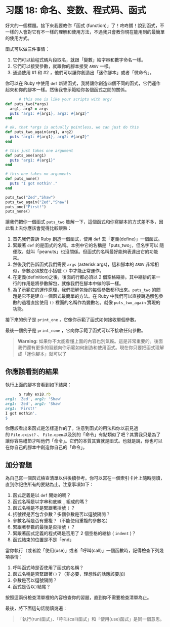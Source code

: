 # 习题 18: 命名、变数、程式码、函式

好大的一個標題。接下來我要教你「函式 (function)」了！咚咚鏘！說到函式，不一樣的人會對它有不一樣的理解和使用方法，不過我只會教你現在能用到的最簡單的使用方式。

函式可以做三件事情：

1.  它們可以給程式碼片段取名，就跟「變數」給字串和數字命名一樣。
2.  它們可以接受參數，就跟你的腳本接受 `ARGV` 一樣。
3.  通過使用 #1 和 #2 ，他們可以讓你創造出「迷你腳本」或者「微命令」。

你可以在 Ruby 中使用 `def` 新建函式，我將讓你創造四個不同的函式，它們運作起來和你的腳本一樣。然後我會示範給你各個函式之間的關係。

```rb
      # this one is like your scripts with argv
def puts_two(*args)
  arg1, arg2 = args
  puts "arg1: #{arg1}, arg2: #{arg2}"
end

# ok, that *args is actually pointless, we can just do this
def puts_two_again(arg1, arg2)
  puts "arg1: #{arg1}, arg2: #{arg2}"
end

# this just takes one argument
def puts_one(arg1)
  puts "arg1: #{arg1}"
end

# this one takes no arguments
def puts_none()
  puts "I got nothin'."
end

puts_two("Zed","Shaw")
puts_two_again("Zed","Shaw")
puts_one("First!")
puts_none()

```

讓我們把你一個函式 `puts_two` 肢解一下，這個函式和你寫腳本的方式差不多，因此看上去你應該會覺得比較眼熟：

1.  首先我們告訴 Ruby 創造一個函式，使用 `def` 去「定義(define)」一個函式。
2.  緊跟著 `def` 的是函式的名稱。本例中它的名稱是「puts_two」，但名字可以 隨便取，就叫「peanuts」也沒關係。但函式的名稱最好能夠表達出它的功能來。
3.  然後我們告訴函式我們需要 `args` (asterisk args)，這和腳本的 `ARGV` 非常相似，參數必須放在小括號 `()` 中才能正常運作。
4.  在定義(definition)之後，後面的行都必須以 2 個空格縮排。其中縮排的第一行的作用是將參數解包，就像我們在腳本中做的事一樣。
5.  為了示範它的運作原理，我們把解包後的每個參數都印出來。`puts_two` 的問題是它不是建立一個函式最簡單的方法。在 Ruby 中我們可以直接跳過解包參數的過程直接使用 `()` 裡面的名稱作為變數名。就像 `puts_two_again` 實現的功能。

接下來的例子是 `print_one` ，它像你示範了函式如何接收單個參數。

最後一個例子是 `print_none` ，它向你示範了函式可以不接收任何參數。

> **Warning:** 如果你不太能看懂上面的內容也別氣餒。這是非常重要的。後面我們還有更多的習題向你示範如何創造和使用函式。現在你只要把函式理解成「迷你腳本」就可以了

## 你應該看到的結果

執行上面的腳本會看到如下結果：

```rb
      $ ruby ex18.rb
arg1: 'Zed', arg2: 'Shaw'
arg1: 'Zed', arg2: 'Shaw'
arg1: 'First!'
I got nothin'.
$

```

你應該看出來函式是怎樣運作的了。注意到函式的用法和你以前見過的 `File.exist?` 、 `File.open`以及別的「命令」有點類似了吧？其實我只是為了讓你容易禮節才叫他們「命令」。它們的本質其實就是函式。也就是說，你也可以在你自己的腳本中創造你自己的「命令」。

## 加分習題

為自己寫一個函式檢查清單以供後續參考。你可以寫在一個索引卡片上隨時閱讀，直到你記住所有的要點為止。注意事項如下：

1.  函式定義是以 `def` 開始的嗎？
2.  函式名稱是以字串和底線 `_` 組成的嗎？
3.  函式名稱是不是緊跟著括號 `(` ？
4.  括號裡是否包含參數？多個參數是否以逗號隔開？
5.  參數名稱是否有重複？（不能使用重複的參數名）
6.  緊跟著參數的最後是否括號 `)` ？
7.  緊跟著函式定義的程式碼是否用了 2 個空格的縮排 ( `indent` )？
8.  函式結束的位置是不是「end」

當你執行（或者說「使用(use)」或者「呼叫(call)」一個函數時，記得檢查下列幾項事情：

1.  呼叫函式時是否使用了函式的名稱？
2.  函式名稱是否緊跟著`()`？（非必要，理想性的話應該要加）
3.  參數是否以逗號隔開？
4.  函式是否以`)`結尾？

按照這兩份檢查清單裡的內容檢查你的習題，直到你不需要檢查清單為止。

最後，將下面這句話閱讀幾遍：

> 「執行(run)函式」、「呼叫(call)函式」和「使用(use)函式」是同一個意思。